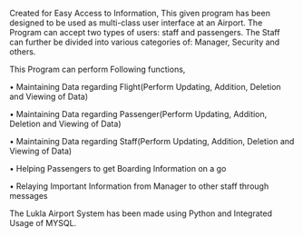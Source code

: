 Created for Easy Access to Information, This given program has been designed to be used as multi-class user interface at an Airport. The Program can accept two types of users: staff and passengers. The Staff can further be divided into various categories of: Manager, Security and others.

This Program can perform Following functions,

•	Maintaining Data regarding Flight(Perform Updating, Addition, Deletion and Viewing of Data)

•	Maintaining Data regarding Passenger(Perform Updating, Addition, Deletion and Viewing of Data)

•	Maintaining Data regarding Staff(Perform Updating, Addition, Deletion and Viewing of Data)

•	Helping Passengers to get Boarding Information on a go

•	Relaying Important Information from Manager to other staff through messages

The Lukla Airport System has been made using Python and Integrated Usage of MYSQL. 
